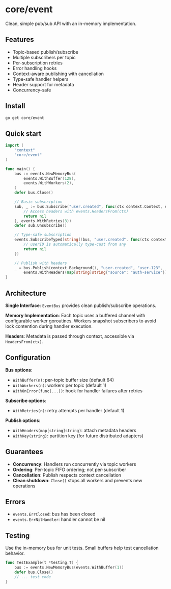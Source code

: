 # core/event

Clean, simple pub/sub API with an in-memory implementation.

## Features
- Topic-based publish/subscribe
- Multiple subscribers per topic
- Per-subscription retries
- Error handling hooks
- Context-aware publishing with cancellation
- Type-safe handler helpers
- Header support for metadata
- Concurrency-safe

## Install
```bash
go get core/event
```

## Quick start
```go
import (
	"context"
	"core/event"
)

func main() {
	bus := events.NewMemoryBus(
		events.WithBuffer(128),
		events.WithWorkers(2),
	)
	defer bus.Close()

	// Basic subscription
	sub, _ := bus.Subscribe("user.created", func(ctx context.Context, evt any) error {
		// Access headers with events.HeadersFrom(ctx)
		return nil
	}, events.WithRetries(3))
	defer sub.Unsubscribe()

	// Type-safe subscription
	events.SubscribeTyped[string](bus, "user.created", func(ctx context.Context, userID string) error {
		// userID is automatically type-cast from any
		return nil
	})

	// Publish with headers
	_ = bus.Publish(context.Background(), "user.created", "user-123", 
		events.WithHeaders(map[string]string{"source": "auth-service"}))
}
```

## Architecture

**Single Interface**: `EventBus` provides clean publish/subscribe operations.

**Memory Implementation**: Each topic uses a buffered channel with configurable worker goroutines. Workers snapshot subscribers to avoid lock contention during handler execution.

**Headers**: Metadata is passed through context, accessible via `HeadersFrom(ctx)`.

## Configuration

**Bus options**:
- `WithBuffer(n)`: per-topic buffer size (default 64)
- `WithWorkers(n)`: workers per topic (default 1)  
- `WithOnError(func(...))`: hook for handler failures after retries

**Subscribe options**:
- `WithRetries(n)`: retry attempts per handler (default 1)

**Publish options**:
- `WithHeaders(map[string]string)`: attach metadata headers
- `WithKey(string)`: partition key (for future distributed adapters)

## Guarantees

- **Concurrency**: Handlers run concurrently via topic workers
- **Ordering**: Per-topic FIFO ordering; not per-subscriber
- **Cancellation**: Publish respects context cancellation
- **Clean shutdown**: `Close()` stops all workers and prevents new operations

## Errors

- `events.ErrClosed`: bus has been closed
- `events.ErrNilHandler`: handler cannot be nil

## Testing

Use the in-memory bus for unit tests. Small buffers help test cancellation behavior.

```go
func TestExample(t *testing.T) {
	bus := events.NewMemoryBus(events.WithBuffer(1))
	defer bus.Close()
	// ... test code
}
``` 
